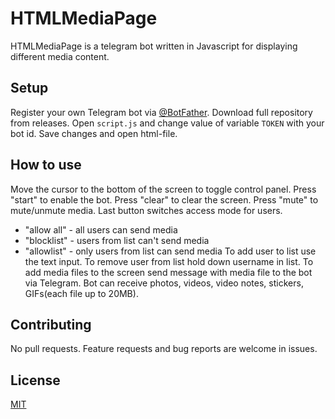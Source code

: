 # HTMLMediaPage

HTMLMediaPage is a telegram bot written in Javascript for displaying different media content.

## Setup

Register your own Telegram bot via [@BotFather](https://t.me/BotFather). Download full repository from releases. Open `script.js` and change value of variable `TOKEN` with your bot id. Save changes and open html-file.

## How to use

Move the cursor to the bottom of the screen to toggle control panel. Press "start" to enable the bot. Press "clear" to clear the screen. Press "mute" to mute/unmute media. Last button switches access mode for users. 
- "allow all" - all users can send media
- "blocklist" - users from list can't send media
- "allowlist" - only users from list can send media
To add user to list use the text input. To remove user from list hold down username in list.
To add media files to the screen send message with media file to the bot via Telegram. Bot can receive photos, videos, video notes, stickers, GIFs(each file up to 20MB).

## Contributing

No pull requests. Feature requests and bug reports are welcome in issues.

## License

[MIT](https://choosealicense.com/licenses/mit/)